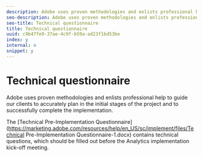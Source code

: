 ```yaml
---
description: Adobe uses proven methodologies and enlists professional help to guide our clients to accurately plan in the initial stages of the project and to successfully complete the implementation.
seo-description: Adobe uses proven methodologies and enlists professional help to guide our clients to accurately plan in the initial stages of the project and to successfully complete the implementation.
seo-title: Technical questionnaire
title: Technical questionnaire
uuid: c9b47fe9-37ae-4c9f-b59a-ad23f1bd53be
index: y
internal: n
snippet: y
---
```


# Technical questionnaire

Adobe uses proven methodologies and enlists professional help to guide our clients to accurately plan in the initial stages of the project and to successfully complete the implementation.

The [Technical Pre-Implementation Questionnaire](https://marketing.adobe.com/resources/help/en_US/sc/implement/files/Technical Pre-Implementation Questionnaire-1.docx) contains technical questions, which should be filled out before the Analytics implementation kick-off meeting. 
